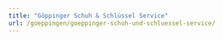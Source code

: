 ```yaml
---
title: "Göppinger Schuh & Schlüssel Service"
url: /goeppingen/goeppinger-schuh-und-schluessel-service/
---
```

